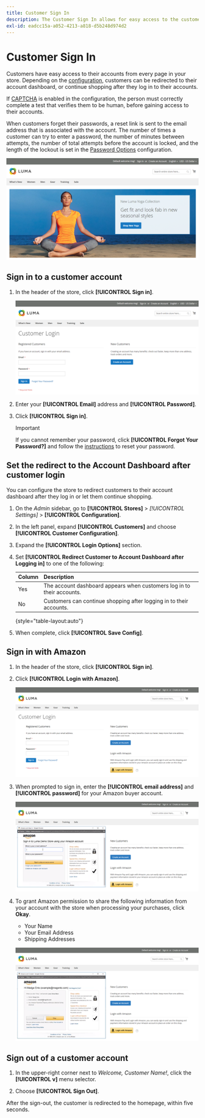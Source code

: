 ```yaml
---
title: Customer Sign In
description: The Customer Sign In allows for easy access to the customers accounts.
exl-id: eadcc15a-a052-4213-a818-d5b248d974d2
---
```

# Customer Sign In

Customers have easy access to their accounts from every page in your store. Depending on the [configuration](../customers/account-options-new.md), customers can be redirected to their account dashboard, or continue shopping after they log in to their accounts.

If [CAPTCHA](../systems/security-captcha.md) is enabled in the configuration, the person must correctly complete a test that verifies them to be human, before gaining access to their accounts.

When customers forget their passwords, a reset link is sent to the email address that is associated with the account. The number of times a customer can try to enter a password, the number of minutes between attempts, the number of total attempts before the account is locked, and the length of the lockout is set in the [Password Options](../customers/password-options.md) configuration.

![Sign In](assets/storefront-sign-in-create-account.png)

## Sign in to a customer account

1. In the header of the store, click **[!UICONTROL Sign in]**.

   ![Customer Login](assets/login.png)

1. Enter your **[!UICONTROL Email]** address and **[!UICONTROL Password]**.

1. Click **[!UICONTROL Sign in]**.

   >[!IMPORTANT]
   >
   > If you cannot remember your password, click **[!UICONTROL Forgot Your Password?]** and follow the [instructions](../customers/password-reset.md) to reset your password.

## Set the redirect to the Account Dashboard after customer login

You can configure the store to redirect customers to their account dashboard after they log in or let them continue shopping.

1. On the _Admin_ sidebar, go to **[!UICONTROL Stores]** > _[!UICONTROL Settings]_ > **[!UICONTROL Configuration]**.

1. In the left panel, expand **[!UICONTROL Customers]** and choose **[!UICONTROL Customer Configuration]**.

1. Expand the **[!UICONTROL Login Options]** section.

1. Set **[!UICONTROL Redirect Customer to Account Dashboard after Logging in]** to one of the following:

   |Column|Description|
   | --- | --- |
   | Yes | The account dashboard appears when customers log in to their accounts. |
   | No | Customers can continue shopping after logging in to their accounts. |

   {style="table-layout:auto"}

1. When complete, click **[!UICONTROL Save Config]**.

## Sign in with Amazon

1. In the header of the store, click **[!UICONTROL Sign in]**.

1. Click **[!UICONTROL Login with Amazon]**.

   ![Login with Amazon](assets/amazon-pay.png)

1. When prompted to sign in, enter the **[!UICONTROL email address]** and **[!UICONTROL password]** for your Amazon buyer account.

   ![Enter Your Amazon Credentials](assets/amazon-popup1.png)

1. To grant Amazon permission to share the following information from your account with the store when processing your purchases, click **Okay**.

   - Your Name
   - Your Email Address
   - Shipping Addresses

   ![Grant Permission to Share Data](assets/amazon-popup2.png)

## Sign out of a customer account

1. In the upper-right corner next to  _Welcome, Customer Name!_, click  the **[!UICONTROL v]** menu selector.

1. Choose **[!UICONTROL Sign Out]**.

After the sign-out, the customer is redirected to the homepage, within five seconds.
